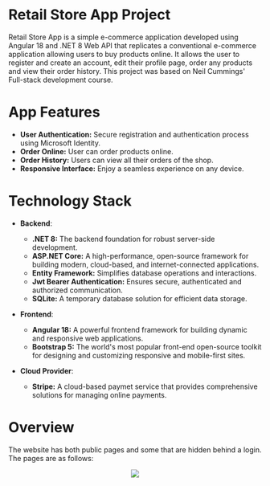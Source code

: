 # Retail Store App Project
Retail Store App is a simple e-commerce application developed using Angular 18 and .NET 8 Web API that replicates a conventional e-commerce application allowing users to buy products online. It allows the user to register and create an account, edit their profile page, order any products and view their order history. This project was based on Neil Cummings' Full-stack development course.

# App Features
* **User Authentication:** Secure registration and authentication process using Microsoft Identity.
* **Order Online:** User can order products online.
* **Order History:** Users can view all their orders of the shop.
* **Responsive Interface:** Enjoy a seamless experience on any device.

# Technology Stack
* **Backend**:
  * **.NET 8:** The backend foundation for robust server-side development.
  * **ASP.NET Core:** A high-performance, open-source framework for building modern, cloud-based, and internet-connected applications.
  * **Entity Framework:** Simplifies database operations and interactions.
  * **Jwt Bearer Authentication:** Ensures secure, authenticated and authorized communication.
  * **SQLite:** A temporary database solution for efficient data storage.

* **Frontend**:
  * **Angular 18:** A powerful frontend framework for building dynamic and responsive web applications.
  * **Bootstrap 5:** The world's most popular front-end open-source toolkit for designing and customizing responsive and mobile-first sites.

* **Cloud Provider**:
  * **Stripe:** A cloud-based paymet service that provides comprehensive solutions for managing online payments.

# Overview
The website has both public pages and some that are hidden behind a login. The pages are as follows:

<p align="center">
  <img src="https://github.com/user-attachments/assets/d4eeb1e7-63b9-42d7-b533-df4f51560d74" />
</p>


